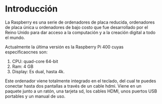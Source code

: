 # Introducción

La Raspberry es una serie de ordenadores de placa reducida, ordenadores de placa única u ordenadores de bajo costo que fue desarrollado por el Reino Unido para dar acceso a la computación y a la creación digital a todo el mundo.

Actualmente la última versión es la Raspberry Pi 400 cuyas especificaocnes son:

1. CPU: quad-core 64-bit
2. Ram: 4 GB
3. Display: Es dual, hasta 4k.

Este ordenador viene totalmente integrado en el teclado, del cual te puedes conectar hasta dos pantallas a través de un cable hdmi. Viene en un paquete junto a un ratón, una tarjeta sd, los cables HDMI, unos puertos USB portables y 
un manual de uso.
